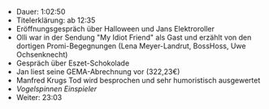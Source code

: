 - Dauer: 1:02:50
- Titelerklärung: ab 12:35
- Eröffnungsgespräch über Halloween und Jans Elektroroller
- Olli war in der Sendung "My Idiot Friend" als Gast und erzählt von den dortigen Promi-Begegnungen (Lena Meyer-Landrut, BossHoss, Uwe Ochsenknecht)
- Gespräch über Eszet-Schokolade
- Jan liest seine GEMA-Abrechnung vor (322,23€)
- Manfred Krugs Tod wird besprochen und sehr humoristisch ausgewertet
- *Vogelspinnen Einspieler*
- Weiter: 23:03 
